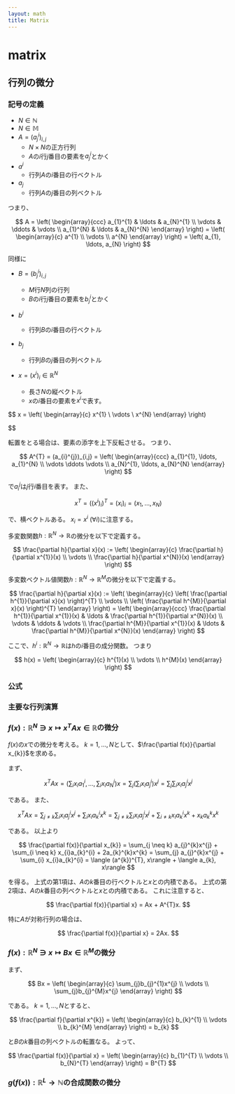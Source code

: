 ```yaml
---
layout: math
title: Matrix
---
```


# matrix

## 行列の微分

### 記号の定義
* $N \in \mathbb{N}$
* $N \in \mathbb{M}$
* $A = (a_{j}^{i})_{i,j}$
    * $N \times N$の正方行列
    * $A$の$i$行$j$番目の要素を$a_{j}^{i}$とかく
* $a^{i}$
    * 行列$A$の$i$番目の行ベクトル
* $a_{j}$
    * 行列$A$の$j$番目の列ベクトル

つまり、

$$
A 
    = \left(
        \begin{array}{ccc}
            a_{1}^{1} & \ldots &  a_{N}^{1} \\
            \vdots & \ddots & \vdots \\
            a_{1}^{N} & \ldots & a_{N}^{N}
        \end{array}
    \right)
    = \left(
        \begin{array}{c}
            a^{1} \\
            \vdots \\
            a^{N}
        \end{array}
    \right)
    =
    \left(
        a_{1}, \ldots, a_{N}
    \right)
$$

同様に
* $B = (b_{j}^{i})_{i,j}$
    * $M$行$N$列の行列
    * $B$の$i$行$j$番目の要素を$b_{j}^{i}$とかく
* $b^{i}$
    * 行列$B$の$i$番目の行ベクトル
* $b_{j}$
    * 行列$B$の$j$番目の列ベクトル

* $x = (x^{i})_{i} \in \mathbb{R}^{N}$
    * 長さ$N$の縦ベクトル
    * $x$の$i$番目の要素を$x^{i}$で表す。

$$
x  = 
    \left(
        \begin{array}{c}
            x^{1} \\
            \vdots \\
            x^{N}
        \end{array}
    \right)
   
$$

転置をとる場合は、要素の添字を上下反転させる。
つまり、

$$
A^{T} = (a_{i}^{j})_{i,j}
    = \left(
        \begin{array}{ccc}
            a_{1}^{1}, \ldots, a_{1}^{N} \\
            \vdots \ddots \vdots \\
            a_{N}^{1}, \ldots, a_{N}^{N}
        \end{array}
    \right)
$$

で$a_{i}^{j}$は$j$行$i$番目を表す。
また、

$$
x^{T} 
    = ((x^{i})_{i})^{T}
    = (x_{i})_{i}
    = (x_{1}, \ldots, x_{N})
$$

で、横ベクトルある。
$x_{i} = x^{i} \ (\forall i)$に注意する。


多変数関数$h: \mathbb{R}^{N} \rightarrow \mathbb{R}$の微分を以下で定義する。

$$
\frac{\partial h}{\partial x}(x) 
    := \left(
        \begin{array}{c}
            \frac{\partial h}{\partial x^{1}}(x) \\
            \vdots \\
            \frac{\partial h}{\partial x^{N}}(x)
        \end{array}
    \right)
$$

多変数ベクトル値関数$h: \mathbb{R}^{N} \rightarrow \mathbb{R}^{M}$の微分を以下で定義する。

$$
\frac{\partial h}{\partial x}(x) 
    := \left(
        \begin{array}{c}
            \left( \frac{\partial h^{1}}{\partial x}(x) \right)^{T} \\
            \vdots \\
            \left( \frac{\partial h^{M}}{\partial x}(x) \right)^{T}
        \end{array}
    \right)
    = \left(
        \begin{array}{ccc}
            \frac{\partial h^{1}}{\partial x^{1}}(x) & \ldots & \frac{\partial h^{1}}{\partial x^{N}}(x) \\
            \vdots & \ddots & \vdots \\
            \frac{\partial h^{M}}{\partial x^{1}}(x) & \ldots & \frac{\partial h^{M}}{\partial x^{N}}(x)
        \end{array}
    \right)
$$

ここで、$h^{i}:\mathbb{R}^{N} \rightarrow \mathbb{R}$は$h$の$i$番目の成分関数。
つまり

$$
h(x) 
    = \left(
        \begin{array}{c}
            h^{1}(x) \\
            \vdots \\
            h^{M}(x)
        \end{array}
    \right)
$$


### 公式

### 主要な行列演算

### $f(x):\mathbb{R}^{N} \ni x \mapsto x^{T}Ax \in \mathbb{R}$の微分
$f(x)$の$x$での微分を考える。
$k = 1, \ldots, N$として、$\frac{\partial f(x)}{\partial x_{k}}$を求める。

まず、

$$
x^{T}Ax
    = \left( \sum_{i}x_{i}a_{1}^{i}, \ldots, \sum_{i}x_{i}a_{N}^{i} \right) x 
    = \sum_{j} \left( \sum_{i}x_{i}a_{j}^{i} \right) x^{j}
    = \sum_{j} \sum_{i} x_{i}a_{j}^{i}x^{j}
$$

である。
また、

$$
x^{T}Ax
    = \sum_{j \neq k} \sum_{i} x_{i}a_{j}^{i}x^{j} 
        + \sum_{i} x_{i}a_{k}^{i}x^{k} 
    = \sum_{j \neq k} \sum_{i} x_{i}a_{j}^{i}x^{j} 
        + \sum_{i \neq k} x_{i}a_{k}^{i}x^{k} 
        + x_{k}a_{k}^{k}x^{k} 
$$

である。
以上より

$$
\frac{\partial f(x)}{\partial x_{k}}
    = \sum_{j \neq k} a_{j}^{k}x^{j} 
        + \sum_{i \neq k} x_{i}a_{k}^{i}
        + 2a_{k}^{k}x^{k} 
    = \sum_{j} a_{j}^{k}x^{j} 
        + \sum_{i} x_{i}a_{k}^{i}
    = \langle (a^{k})^{T}, x\rangle
        + \langle a_{k}, x\rangle
$$

を得る。
上式の第1項は、$A$の$k$番目の行ベクトルと$x$との内積である。
上式の第2項は、$A$の$k$番目の列ベクトルと$x$との内積である。
これに注意すると、

$$
\frac{\partial f(x)}{\partial x} 
    = Ax + A^{T}x.
$$

特に$A$が対称行列の場合は、

$$
\frac{\partial f(x)}{\partial x} 
    = 2Ax.
$$

### $f(x): \mathbb{R}^{N} \ni x \mapsto Bx \in \mathbb{R}^{M}$の微分
まず、

$$
Bx 
    = \left(
        \begin{array}{c}
            \sum_{j}b_{j}^{1}x^{j} \\
            \vdots \\
            \sum_{j}b_{j}^{M}x^{j}
        \end{array}
    \right)
$$

である。
$k = 1, \ldots, N$とすると、

$$
\frac{\partial f}{\partial x^{k}}
    = \left(
        \begin{array}{c}
            b_{k}^{1} \\
            \vdots \\
            b_{k}^{M}
        \end{array}
    \right)
   = b_{k}
$$

と$B$の$k$番目の列ベクトルの転置なる。
よって、

$$
\frac{\partial f(x)}{\partial x} 
    = \left(
        \begin{array}{c}
            b_{1}^{T} \\
            \vdots \\
            b_{N}^{T}
        \end{array}
    \right)
    = B^{T}
$$

### $g(f(x)):\mathbb{R}^{L} \rightarrow \mathbb{N}$の合成関数の微分 

